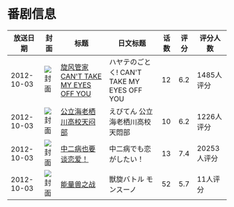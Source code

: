 # 番剧信息

|放送日期|封面|标题|日文标题|话数|评分|评分人数|
|---|---|---|---|---|---|---|
|2012-10-03|![封面](https://lain.bgm.tv/pic/cover/c/3e/89/22562_WHW5g.jpg)|[旋风管家 CAN'T TAKE MY EYES OFF YOU](https://bangumi.tv/subject/22562)|ハヤテのごとく! CAN'T TAKE MY EYES OFF YOU|12|6.2|1485人评分|
|2012-10-03|![封面](https://lain.bgm.tv/pic/cover/c/66/c2/28225_TRK0y.jpg)|[公立海老栖川高校天闷部](https://bangumi.tv/subject/28225)|えびてん 公立海老栖川高校天悶部|10|6.2|1226人评分|
|2012-10-03|![封面](https://lain.bgm.tv/pic/cover/c/3d/fd/29648_wtWzN.jpg)|[中二病也要谈恋爱！](https://bangumi.tv/subject/29648)|中二病でも恋がしたい！|13|7.4|20253人评分|
|2012-10-03|![封面](https://lain.bgm.tv/pic/cover/c/1b/45/43300_vyfi6.jpg)|[能量兽之战](https://bangumi.tv/subject/43300)|獣旋バトル モンスーノ|52|5.7|11人评分|
